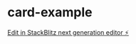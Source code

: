 # card-example

[Edit in StackBlitz next generation editor ⚡️](https://stackblitz.com/~/github.com/CelsonF/card-example)